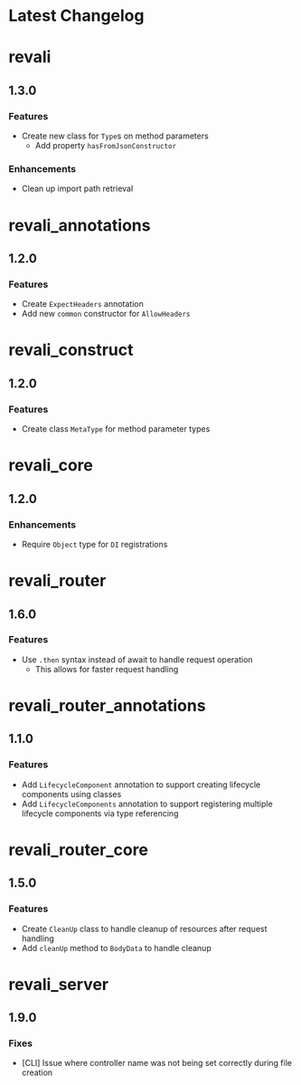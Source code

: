 <!-- markdownlint-disable MD024 -->

# Latest Changelog

<!-- REVALI -->

# revali

## 1.3.0

### Features

- Create new class for `Type`s on method parameters
  - Add property `hasFromJsonConstructor`

### Enhancements

- Clean up import path retrieval

# revali_annotations

## 1.2.0

### Features

- Create `ExpectHeaders` annotation
- Add new `common` constructor for `AllowHeaders`

# revali_construct

## 1.2.0

### Features

- Create class `MetaType` for method parameter types

# revali_core

## 1.2.0

### Enhancements

- Require `Object` type for `DI` registrations

<!-- REVALI ROUTER -->

# revali_router

## 1.6.0

### Features

- Use `.then` syntax instead of await to handle request operation
  - This allows for faster request handling

# revali_router_annotations

## 1.1.0

### Features

- Add `LifecycleComponent` annotation to support creating lifecycle components using classes
- Add `LifecycleComponents` annotation to support registering multiple lifecycle components via type referencing

# revali_router_core

## 1.5.0

### Features

- Create `CleanUp` class to handle cleanup of resources after request handling
- Add `cleanUp` method to `BodyData` to handle cleanup

<!-- CONSTRUCTS -->

# revali_server

## 1.9.0

### Fixes

- [CLI] Issue where controller name was not being set correctly during file creation

